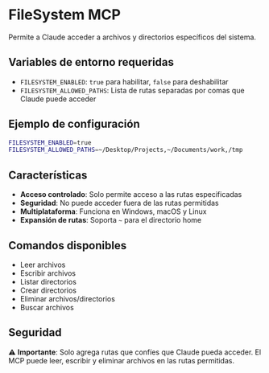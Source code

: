 # FileSystem MCP

Permite a Claude acceder a archivos y directorios específicos del sistema.

## Variables de entorno requeridas

- `FILESYSTEM_ENABLED`: `true` para habilitar, `false` para deshabilitar
- `FILESYSTEM_ALLOWED_PATHS`: Lista de rutas separadas por comas que Claude puede acceder

## Ejemplo de configuración

```bash
FILESYSTEM_ENABLED=true
FILESYSTEM_ALLOWED_PATHS=~/Desktop/Projects,~/Documents/work,/tmp
```

## Características

- **Acceso controlado**: Solo permite acceso a las rutas especificadas
- **Seguridad**: No puede acceder fuera de las rutas permitidas
- **Multiplataforma**: Funciona en Windows, macOS y Linux
- **Expansión de rutas**: Soporta `~` para el directorio home

## Comandos disponibles

- Leer archivos
- Escribir archivos
- Listar directorios
- Crear directorios
- Eliminar archivos/directorios
- Buscar archivos

## Seguridad

⚠️ **Importante**: Solo agrega rutas que confíes que Claude pueda acceder. El MCP puede leer, escribir y eliminar archivos en las rutas permitidas.